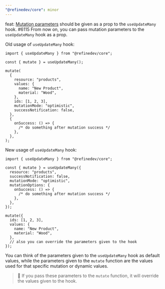 ```yaml
---
"@refinedev/core": minor
---
```


feat: [Mutation parameters](https://refine.dev/docs/data/hooks/use-update-many/#mutation-parameters) should be given as a prop to the `useUpdateMany` hook. #6115
From now on, you can pass mutation parameters to the `useUpdateMany` hook as a prop.

Old usage of `useUpdateMany` hook:

```tsx
import { useUpdateMany } from "@refinedev/core";

const { mutate } = useUpdateMany();

mutate(
  {
    resource: "products",
    values: {
      name: "New Product",
      material: "Wood",
    },
    ids: [1, 2, 3],
    mutationMode: "optimistic",
    successNotification: false,
  },
  {
    onSuccess: () => {
      /* do something after mutation success */
    },
  },
);
```

New usage of `useUpdateMany` hook:

```tsx
import { useUpdateMany } from "@refinedev/core";

const { mutate } = useUpdateMany({
  resource: "products",
  successNotification: false,
  mutationMode: "optimistic",
  mutationOptions: {
    onSuccess: () => {
      /* do something after mutation success */
    },
  },
});

mutate({
  ids: [1, 2, 3],
  values: {
    name: "New Product",
    material: "Wood",
  },
  // also you can override the parameters given to the hook
});
```

You can think of the parameters given to the `useUpdateMany` hook as default values, while the parameters given to the `mutate` function are the values used for that specific mutation or dynamic values.

> 🚨 If you pass these parameters to the `mutate` function, it will override the values given to the hook.
